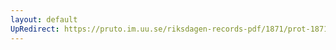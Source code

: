 ```yaml
---
layout: default
UpRedirect: https://pruto.im.uu.se/riksdagen-records-pdf/1871/prot-1871--fk--304/prot-1871--fk--304_062.pdf
---
```

